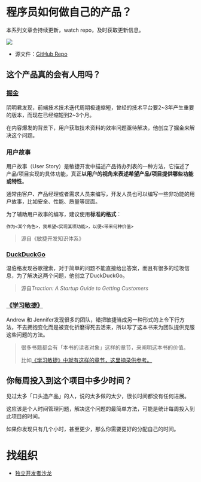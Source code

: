 #  程序员如何做自己的产品？

本系列文章会持续更新，watch repo，及时获取更新信息。

![](https://cdn.jsdelivr.net/gh/Andy-AO/GitHubPictureBed/img/20201013081955.png)

- 源文件：[GitHub Repo](https://github.com/Andy-AO/product)

## 这个产品真的会有人用吗？

### [掘金](https://juejin.im/post/6844903458294726670)

阴明君发现，前端技术技术迭代周期极速缩短，曾经的技术平台要2\~3年产生重要的版本，而现在已经缩短到2\~3个月。

在内容爆发的背景下，用户获取技术资料的效率问题亟待解决，他创立了掘金来解决这个问题。

### 用户故事

用户故事（User  Story）是敏捷开发中描述产品待办列表的一种方法，它描述了产品/项目实现的具体功能，真正**以用户的视角来表述希望产品/项目提供哪些功能或特性**。

通常由客户、产品经理或者需求人员来编写，开发人员也可以编写一些非功能的用户故事，比如安全、性能、质量等层面。

为了辅助用户故事的编写，建议使用**标准的格式**：

`作为<某个角色>，我希望<实现某项功能>，以便<带来何种价值>`
> 源自《敏捷开发知识体系》

### [DuckDuckGo](https://book.douban.com/subject/25976281/)

温伯格发现谷歌搜索，对于简单的问题不能直接给出答案，而且有很多的垃圾信息，为了解决这两个问题，他创立了DuckDuckGo。
> 源自*Traction: A Startup Guide to Getting Customers*

### [《学习敏捷》](https://book.douban.com/subject/26979886/)

Andrew 和 Jennifer发现很多的团队，错把敏捷当成另一种形式的上令下行方法，不去拥抱变化而是被变化折磨得死去活来，所以写了这本书来为团队提供克服这些问题的方法。

> 很多书籍都会有「本书的读者对象」这样的章节，来阐明这本书的价值。
>
> 比如[《学习敏捷》中就有这样的章节，这里摘录供参考。](.\excerpt\learning-agile.md)

## 你每周投入到这个项目中多少时间？

见过太多「口头造产品」的人，说的太多做的太少，很长时间都没有任何进展。

这应该是个人时间管理问题，解决这个问题的最简单方法，可能是统计每周投入到此项目的时间。

如果你发现只有几个小时，甚至更少，那么你需要更好的分配自己的时间。

# 找组织

- [独立开发者沙龙](http://costart.top/)



